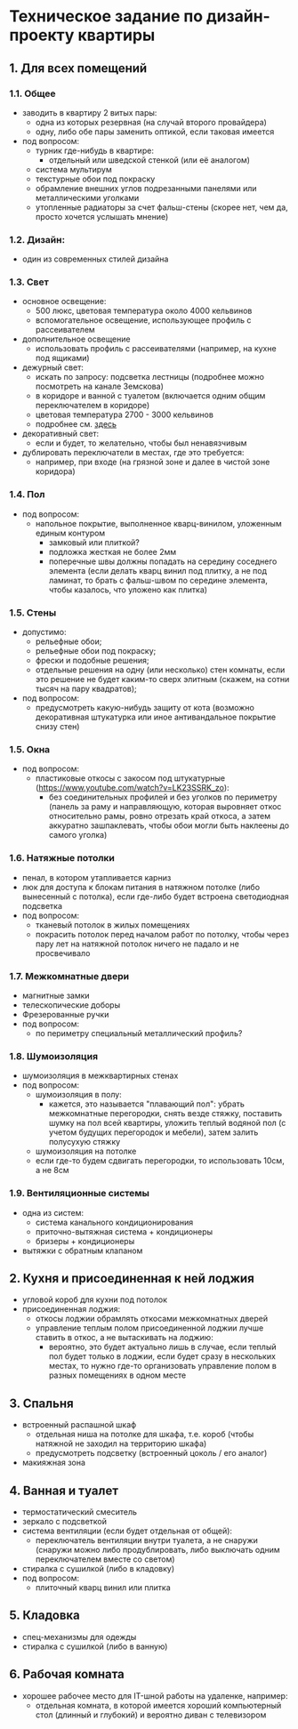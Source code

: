 # Техническое задание по дизайн-проекту квартиры

<!--ts-->
<!--te-->

## 1. Для всех помещений

### 1.1. Общее
* заводить в квартиру 2 витых пары:
    * одна из которых резервная (на случай второго провайдера)
    * одну, либо обе пары заменить оптикой, если таковая имеется
* под вопросом:
  * турник где-нибудь в квартире:
    * отдельный или шведской стенкой (или её аналогом)
  * система мультирум
  * текстурные обои под покраску
  * обрамление внешних углов подрезанными панелями или металлическими уголками
  * утопленные радиаторы за счет фальш-стены (скорее нет, чем да, просто хочется услышать мнение)

### 1.2. Дизайн:
* один из современных стилей дизайна

### 1.3. Свет
* основное освещение:
  * 500 люкс, цветовая температура около 4000 кельвинов
  * вспомогательное освещение, использующее профиль с рассеивателем
* дополнительное освещение
  * использовать профиль с рассеивателями (например, на кухне под ящиками)
* дежурный свет:
  * искать по запросу: подсветка лестницы (подробнее можно посмотреть на канале Земскова)
  * в коридоре и ванной с туалетом (включается одним общим переключателем в коридоре)
  * цветовая температура 2700 - 3000 кельвинов
  * подробнее см. [здесь](https://youtu.be/iRbTlv5Ka9o?t=492)
* декоративный свет:
  * если и будет, то желательно, чтобы был ненавязчивым
* дублировать переключатели в местах, где это требуется:
  * например, при входе (на грязной зоне и далее в чистой зоне коридора)

### 1.4. Пол
* под вопросом:
  * напольное покрытие, выполненное кварц-винилом, уложенным единым контуром
    * замковый или плиткой?
    * подложка жесткая не более 2мм
    * поперечные швы должны попадать на середину соседнего элемента (если делать кварц винил под плитку, а не под ламинат, то брать с фальш-швом по середине элемента, чтобы казалось, что уложено как плитка)

### 1.5. Стены
* допустимо:
  * рельефные обои;
  * рельефные обои под покраску;
  * фрески и подобные решения;
  * отдельные решения на одну (или несколько) стен комнаты, если это решение не будет каким-то сверх элитным (скажем, на сотни тысяч на пару квадратов);
* под вопросом:
  * предусмотреть какую-нибудь защиту от кота (возможно декоративная штукатурка или иное антивандальное покрытие снизу стен)

### 1.5. Окна
* под вопросом:
  * пластиковые откосы с закосом под штукатурные (https://www.youtube.com/watch?v=LK23SSRK_zo):
    * без соединительных профилей и без уголков по периметру (панель за раму и направляющую, которая выровняет откос относительно рамы, ровно отрезать край откоса, а затем аккуратно зашпаклевать, чтобы обои могли быть наклеены до самого уголка)

### 1.6. Натяжные потолки
* пенал, в котором утапливается карниз
* люк для доступа к блокам питания в натяжном потолке (либо вынесенный с потолка), если где-либо будет встроена светодиодная подсветка
* под вопросом:
  * тканевый потолок в жилых помещениях
  * покрасить потолок перед началом работ по потолку, чтобы через пару лет на натяжной потолок ничего не падало и не просвечивало

### 1.7. Межкомнатные двери
* магнитные замки
* телескопические доборы
* Фрезерованные ручки
* под вопросом:
  * по периметру специальный металлический профиль?

### 1.8. Шумоизоляция
* шумоизоляция в межквартирных стенах
* под вопросом:
  * шумоизоляция в полу:
    * кажется, это называется "плавающий пол": убрать межкомнатные перегородки, снять везде стяжку, поставить шумку на пол всей квартиры, уложить теплый водяной пол (с учетом будущих перегородок и мебели), затем залить полусухую стяжку
  * шумоизоляция на потолке
  * если где-то будем сдвигать перегородки, то использовать 10см, а не 8см

### 1.9. Вентиляционные системы
* одна из систем:
  * система канального кондиционирования
  * приточно-вытяжная система + кондиционеры
  * бризеры + кондиционеры
* вытяжки с обратным клапаном

## 2. Кухня и присоединенная к ней лоджия
* угловой короб для кухни под потолок
* присоединенная лоджия:
  * откосы лоджии обрамлять откосами межкомнатных дверей
  * управление теплым полом присоединенной лоджии лучше ставить в откос, а не вытаскивать на лоджию:
    * вероятно, это будет актуально лишь в случае, если теплый пол будет только в лоджии, если будет сразу в нескольких местах, то нужно где-то организовать управление полом в разных помещениях в одном месте

## 3. Спальня
* встроенный распашной шкаф
  * отдельная ниша на потолке для шкафа, т.е. короб (чтобы натяжной не заходил на территорию шкафа)
  * предусмотреть подсветку (встроенный цоколь / его аналог)
* макияжная зона

## 4. Ванная и туалет
* термостатический смеситель
* зеркало с подсветкой
* система вентиляции (если будет отдельная от общей):
  * переключатель вентиляции внутри туалета, а не снаружи (снаружи можно либо продублировать, либо выключать одним переключателем вместе со светом) 
* стиралка с сушилкой (либо в кладовку)
* под вопросом:
  * плиточный кварц винил или плитка

## 5. Кладовка
* спец-механизмы для одежды
* стиралка с сушилкой (либо в ванную)

## 6. Рабочая комната
* хорошее рабочее место для IT-шной работы на удаленке, например:
  * отдельная комната, в которой имеется хороший компьютерный стол (длинный и глубокий) и вероятно диван с телевизором
